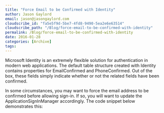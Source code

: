 ```yaml
---
title: "Force Email to be Confirmed with Identity"
author: Jason Gaylord
email: jason@jasongaylord.com
cloudscribe_id: "fa5e5f9d-5be7-4fd8-9490-5ea2e6e63514"
cloudscribe_path: "/Blog/force-email-to-be-confirmed-with-identity"
permalink: /Blog/force-email-to-be-confirmed-with-identity
date: 2016-01-28
categories: [Archive]
tags: 
---
```


Microsoft Identity is an extremely flexible solution for authentication in modern web applications. The default table structure created with Identity contains properties for EmailConfirmed and PhoneConfirmed. Out of the box, these fields simply indicate whether or not the related fields have been confirmed.

In some circumstances, you may want to force the email address to be confirmed before allowing sign-in. If so, you will want to update the ApplicationSignInManager accordingly. The code snippet below demonstrates this:
